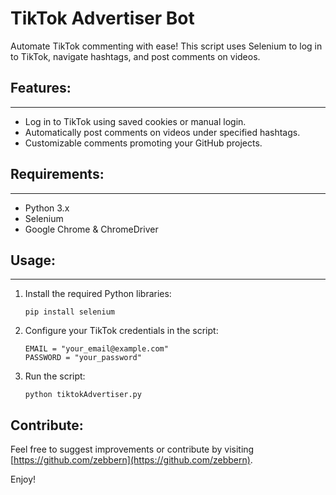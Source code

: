 TikTok Advertiser Bot
=====================

Automate TikTok commenting with ease! This script uses Selenium to log in to TikTok, navigate hashtags, and post comments on videos.

## Features:
---
- Log in to TikTok using saved cookies or manual login.
- Automatically post comments on videos under specified hashtags.
- Customizable comments promoting your GitHub projects.

## Requirements:
---
- Python 3.x
- Selenium
- Google Chrome & ChromeDriver

## Usage:
---
1. Install the required Python libraries:
   ```
   pip install selenium
   ```
2. Configure your TikTok credentials in the script:
   ```
   EMAIL = "your_email@example.com"
   PASSWORD = "your_password"
   ```
3. Run the script:
   ```
   python tiktokAdvertiser.py
   ```


Contribute:
-----------
Feel free to suggest improvements or contribute by visiting [https://github.com/zebbern](https://github.com/zebbern).

Enjoy!
